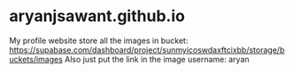 # aryanjsawant.github.io
My profile website
store all the images in bucket:
https://supabase.com/dashboard/project/sunmyicoswdaxftcixbb/storage/buckets/images
Also just put the link in the image 
username: aryan